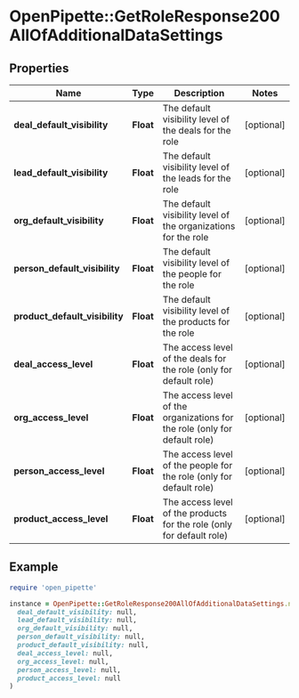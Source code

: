 # OpenPipette::GetRoleResponse200AllOfAdditionalDataSettings

## Properties

| Name | Type | Description | Notes |
| ---- | ---- | ----------- | ----- |
| **deal_default_visibility** | **Float** | The default visibility level of the deals for the role | [optional] |
| **lead_default_visibility** | **Float** | The default visibility level of the leads for the role | [optional] |
| **org_default_visibility** | **Float** | The default visibility level of the organizations for the role | [optional] |
| **person_default_visibility** | **Float** | The default visibility level of the people for the role | [optional] |
| **product_default_visibility** | **Float** | The default visibility level of the products for the role | [optional] |
| **deal_access_level** | **Float** | The access level of the deals for the role (only for default role) | [optional] |
| **org_access_level** | **Float** | The access level of the organizations for the role (only for default role) | [optional] |
| **person_access_level** | **Float** | The access level of the people for the role (only for default role) | [optional] |
| **product_access_level** | **Float** | The access level of the products for the role (only for default role) | [optional] |

## Example

```ruby
require 'open_pipette'

instance = OpenPipette::GetRoleResponse200AllOfAdditionalDataSettings.new(
  deal_default_visibility: null,
  lead_default_visibility: null,
  org_default_visibility: null,
  person_default_visibility: null,
  product_default_visibility: null,
  deal_access_level: null,
  org_access_level: null,
  person_access_level: null,
  product_access_level: null
)
```

